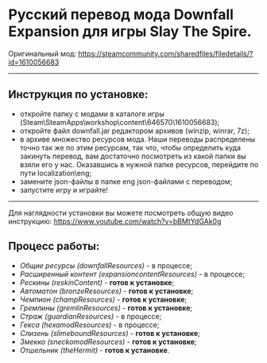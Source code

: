 # Русский перевод мода Downfall Expansion для игры Slay The Spire.
Оригинальный мод: https://steamcommunity.com/sharedfiles/filedetails/?id=1610056683
***
## Инструкция по установке:
* откройте папку с модами в каталоге игры (Steam\SteamApps\workshop\content\646570\1610056683);
* откройте файл downfall.jar редактором архивов (winzip, winrar, 7z);
* в архиве множество ресурсов мода. Наши переводы распределены точно так же по этим ресурсам, так что, чтобы определить куда закинуть перевод, вам достаточно посмотреть из какой папки вы взяли его у нас. Оказавшись в нужной папке ресурсов, перейдите по пути localization\eng;
* замените json-файлы в папке eng json-файлами с переводом; 
* запустите игру и играйте!
***
Для наглядности установки вы можете посмотреть общую видео инструкцию: https://www.youtube.com/watch?v=bBMtYdGAk0g
## Процесс работы:
* *Общие ресурсы (downfallResources)* - в процессе;
* *Расширенный контент (expansioncontentResources)* - в процессе;
* *Рескины (reskinContent)* - **готов к установке**;
* *Автоматон (bronzeResources)* - **готов к установке**;
* *Чемпион (champResources)* - **готов к установке**;
* *Гремлины (gremlinResources)* - **готов к установке**;
* *Страж (guardianResources)* - в процессе;
* *Гекса (hexamodResources)* - в процессе;
* *Слизень (slimeboundResources)* - **готов к установке**;
* *Змекко (sneckomodResources)* - **готов к установке**;
* *Отшельник (theHermit)* - **готов к установке**.
